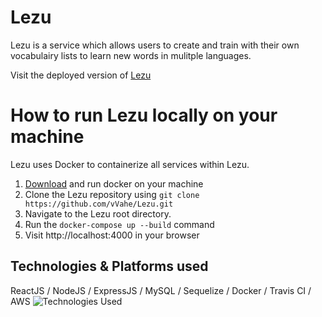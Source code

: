 # Lezu

Lezu is a service which allows users to create and train with their own vocabulairy lists to learn new words in mulitple languages.

Visit the deployed version of [Lezu](http://lezu.eu-west-2.elasticbeanstalk.com)

# How to run Lezu locally on your machine

Lezu uses Docker to containerize all services within Lezu.
1. [Download](https://www.docker.com/products/docker-desktop) and run docker on your machine
2. Clone the Lezu repository using `git clone https://github.com/vVahe/Lezu.git`
3. Navigate to the Lezu root directory.
4. Run the `docker-compose up --build` command
5. Visit http://localhost:4000 in your browser

## Technologies & Platforms used

ReactJS / NodeJS / ExpressJS / MySQL / Sequelize / Docker / Travis CI / AWS
![Technologies Used](https://i.postimg.cc/9fQhPDwQ/Lezu-logos.png)


